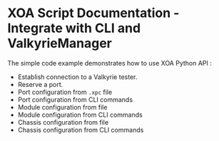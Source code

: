 # XOA Script Documentation - Integrate with CLI and ValkyrieManager

The simple code example demonstrates how to use XOA Python API :

* Establish connection to a Valkyrie tester.
* Reserve a port.
* Port configuration from `.xpc` file
* Port configuration from CLI commands
* Module configuration from file
* Module configuration from CLI commands
* Chassis configuration from file
* Chassis configuration from CLI commands
